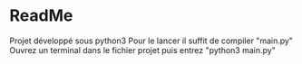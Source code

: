 # ReadMe
 Projet développé sous python3
 Pour le lancer il suffit de compiler "main.py"
 Ouvrez un terminal dans le fichier projet puis entrez "python3 main.py"
 
